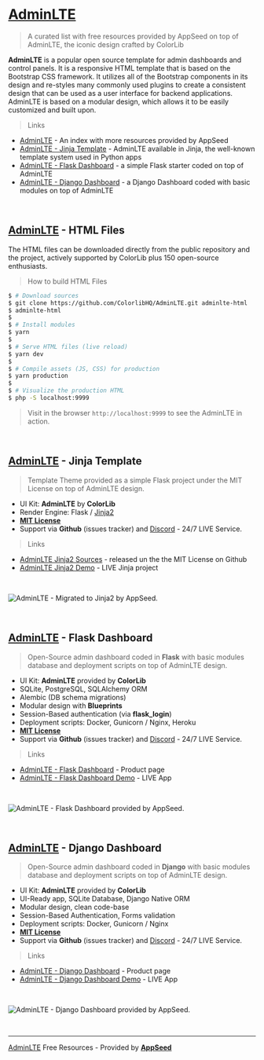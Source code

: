 # [AdminLTE](https://appseed.us/adminlte)

> A curated list with free resources provided by AppSeed on top of AdminLTE, the iconic design crafted by ColorLib

**AdminLTE** is a popular open source template for admin dashboards and control panels. It is a responsive HTML template that is based on the Bootstrap CSS framework. It utilizes all of the Bootstrap components in its design and re-styles many commonly used plugins to create a consistent design that can be used as a user interface for backend applications. AdminLTE is based on a modular design, which allows it to be easily customized and built upon. 

> Links

- [AdminLTE](https://appseed.us/adminlte) - An index with more resources provided by AppSeed
- [AdminLTE - Jinja Template](https://github.com/app-generator/jinja2-adminlte) - AdminLTE available in Jinja, the well-known template system used in Python apps
- [AdminLTE - Flask Dashboard](https://appseed.us/admin-dashboards/flask-dashboard-adminlte) - a simple Flask starter coded on top of AdminLTE
- [AdminLTE - Django Dashboard](https://appseed.us/admin-dashboards/django-dashboard-adminlte) - a Django Dashboard coded with basic modules on top of AdminLTE

<br />

## [AdminLTE](https://appseed.us/adminlte) - HTML Files

The HTML files can be downloaded directly from the public repository and the project, actively supported by ColorLib plus 150 open-source enthusiasts.

> How to build HTML Files

```bash
$ # Download sources
$ git clone https://github.com/ColorlibHQ/AdminLTE.git adminlte-html
$ adminlte-html
$ 
$ # Install modules
$ yarn
$ 
$ # Serve HTML files (live reload)
$ yarn dev
$ 
$ # Compile assets (JS, CSS) for production
$ yarn production
$ 
$ # Visualize the production HTML
$ php -S localhost:9999
```

> Visit in the browser `http://localhost:9999` to see the AdminLTE in action.

<br />

## [AdminLTE](https://appseed.us/adminlte) - Jinja Template

> Template Theme provided as a simple Flask project under the MIT License on top of AdminLTE design. 

- UI Kit: **AdminLTE** by **ColorLib**
- Render Engine: Flask / [Jinja2](https://jinja.palletsprojects.com/)
- **[MIT License](https://github.com/app-generator/license-mit)**
- Support via **Github** (issues tracker) and [Discord](https://discord.gg/fZC6hup) - 24/7 LIVE Service.

> Links

- [AdminLTE Jinja2 Sources](https://github.com/app-generator/jinja2-adminlte) - released un the the MIT License on Github
- [AdminLTE Jinja2 Demo](https://jinja2-adminlte.appseed.us/) - LIVE Jinja project

<br />

![AdminLTE - Migrated to Jinja2 by AppSeed.](https://raw.githubusercontent.com/app-generator/jinja2-adminlte/master/media/jinja2-adminlte-screen.png)

<br />

## [AdminLTE](https://appseed.us/adminlte) - Flask Dashboard

> Open-Source admin dashboard coded in **Flask** with basic modules database and deployment scripts on top of AdminLTE design.

- UI Kit: **AdminLTE** provided by **ColorLib**
- SQLite, PostgreSQL, SQLAlchemy ORM
- Alembic (DB schema migrations)
- Modular design with **Blueprints**
- Session-Based authentication (via **flask_login**)
- Deployment scripts: Docker, Gunicorn / Nginx, Heroku
- **[MIT License](https://github.com/app-generator/license-mit)**
- Support via **Github** (issues tracker) and [Discord](https://discord.gg/fZC6hup) - 24/7 LIVE Service.

> Links

- [AdminLTE - Flask Dashboard](https://appseed.us/admin-dashboards/flask-dashboard-adminlte?ref=gh) - Product page
- [AdminLTE - Flask Dashboard Demo](https://flask-dashboard-adminlte.appseed.us/) - LIVE App

<br />

![AdminLTE - Flask Dashboard provided by AppSeed.](https://raw.githubusercontent.com/app-generator/flask-dashboard-adminlte/master/media/flask-dashboard-adminlte-screen-4.png)

<br />

## [AdminLTE](https://appseed.us/adminlte) - Django Dashboard

> Open-Source admin dashboard coded in **Django** with basic modules database and deployment scripts on top of AdminLTE design.

- UI Kit: **AdminLTE** provided by **ColorLib**
- UI-Ready app, SQLite Database, Django Native ORM
- Modular design, clean code-base
- Session-Based Authentication, Forms validation
- Deployment scripts: Docker, Gunicorn / Nginx
- **[MIT License](https://github.com/app-generator/license-mit)**
- Support via **Github** (issues tracker) and [Discord](https://discord.gg/fZC6hup) - 24/7 LIVE Service.

> Links

- [AdminLTE - Django Dashboard](https://appseed.us/admin-dashboards/django-dashboard-adminlte?ref=gh) - Product page
- [AdminLTE - Django Dashboard Demo](https://django-dashboard-adminlte.appseed.us/) - LIVE App

<br />

![AdminLTE - Django Dashboard provided by AppSeed.](https://raw.githubusercontent.com/app-generator/django-dashboard-adminlte/master/media/django-dashboard-adminlte-screen.png)

<br />

---
[AdminLTE](https://appseed.us/adminlte) Free Resources - Provided by **[AppSeed](https://appseed.us?ref=gh)**




